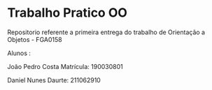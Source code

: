 # Trabalho Pratico OO

Repositorio referente a primeira entrega do trabalho de Orientação a Objetos - FGA0158




Alunos : 

João Pedro Costa Matrícula: 190030801

Daniel Nunes  Daurte: 211062910
